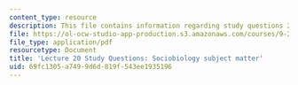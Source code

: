 ```yaml
---
content_type: resource
description: This file contains information regarding study questions 20.
file: https://ol-ocw-studio-app-production.s3.amazonaws.com/courses/9-20-animal-behavior-fall-2013/69fc1305a7499d6d819f543ee1935196_MIT9_20F13_L20_Qs.pdf
file_type: application/pdf
resourcetype: Document
title: 'Lecture 20 Study Questions: Sociobiology subject matter'
uid: 69fc1305-a749-9d6d-819f-543ee1935196
---
```

